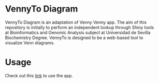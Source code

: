# VennyTo Diagram
VennyTo Diagram is an adaptation of Venny Venny app. The aim of this repository is initially to perform an independent lookup through Shiny tools at Bioinformatics and Genomic Analysis subject at Universidad de Sevilla Biochemistry Degree. VennyTo is designed to be a web-based tool to visualize Venn diagrams.

# Usage
Check out this [link]( https://albertogonzalezdelgado.shinyapps.io/VennytoDiagram/) to use the app.
